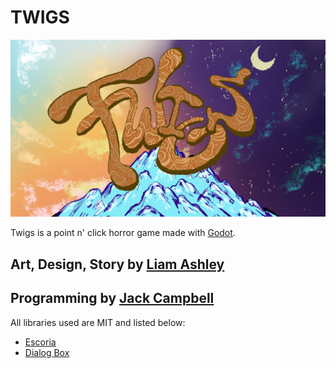 # TWIGS
![logo](https://github.com/jcampbellcodes/twigs/blob/master/logo.png "Twigs Logo")

Twigs is a point n' click horror game made with [Godot](http://godotengine.org).

## Art, Design, Story by [Liam Ashley](https://twitter.com/lemjeb)


## Programming by [Jack Campbell](https://jackcampbellsounds.com)

All libraries used are MIT and listed below:
  -  [Escoria](https://github.com/godotengine/escoria)
  -  [Dialog Box](https://godotengine.org/asset-library/asset/edit/818)
